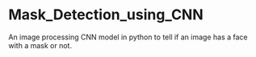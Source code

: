 # Mask_Detection_using_CNN
An image processing CNN model in python to tell if an image has a face with a mask or not.
